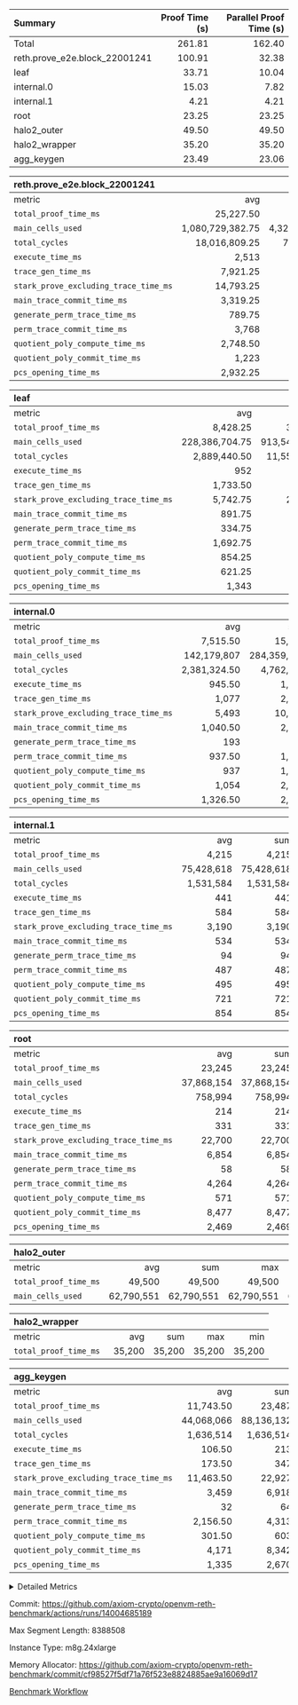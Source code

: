 | Summary | Proof Time (s) | Parallel Proof Time (s) |
|:---|---:|---:|
| Total |  261.81 |  162.40 |
| reth.prove_e2e.block_22001241 |  100.91 |  32.38 |
| leaf |  33.71 |  10.04 |
| internal.0 |  15.03 |  7.82 |
| internal.1 |  4.21 |  4.21 |
| root |  23.25 |  23.25 |
| halo2_outer |  49.50 |  49.50 |
| halo2_wrapper |  35.20 |  35.20 |
| agg_keygen |  23.49 |  23.06 |


| reth.prove_e2e.block_22001241 |||||
|:---|---:|---:|---:|---:|
|metric|avg|sum|max|min|
| `total_proof_time_ms ` |  25,227.50 |  100,910 |  32,382 |  11,183 |
| `main_cells_used     ` |  1,080,729,382.75 |  4,322,917,531 |  1,491,886,118 |  611,390,807 |
| `total_cycles        ` |  18,016,809.25 |  72,067,237 |  24,094,964 |  4,478,037 |
| `execute_time_ms     ` |  2,513 |  10,052 |  3,460 |  643 |
| `trace_gen_time_ms   ` |  7,921.25 |  31,685 |  9,756 |  3,115 |
| `stark_prove_excluding_trace_time_ms` |  14,793.25 |  59,173 |  20,059 |  7,425 |
| `main_trace_commit_time_ms` |  3,319.25 |  13,277 |  5,134 |  1,977 |
| `generate_perm_trace_time_ms` |  789.75 |  3,159 |  988 |  293 |
| `perm_trace_commit_time_ms` |  3,768 |  15,072 |  5,072 |  1,526 |
| `quotient_poly_compute_time_ms` |  2,748.50 |  10,994 |  4,063 |  1,697 |
| `quotient_poly_commit_time_ms` |  1,223 |  4,892 |  1,571 |  525 |
| `pcs_opening_time_ms ` |  2,932.25 |  11,729 |  3,567 |  1,399 |

| leaf |||||
|:---|---:|---:|---:|---:|
|metric|avg|sum|max|min|
| `total_proof_time_ms ` |  8,428.25 |  33,713 |  10,039 |  6,693 |
| `main_cells_used     ` |  228,386,704.75 |  913,546,819 |  280,213,346 |  170,067,673 |
| `total_cycles        ` |  2,889,440.50 |  11,557,762 |  3,458,371 |  2,256,757 |
| `execute_time_ms     ` |  952 |  3,808 |  1,118 |  753 |
| `trace_gen_time_ms   ` |  1,733.50 |  6,934 |  2,096 |  1,376 |
| `stark_prove_excluding_trace_time_ms` |  5,742.75 |  22,971 |  6,825 |  4,564 |
| `main_trace_commit_time_ms` |  891.75 |  3,567 |  1,052 |  734 |
| `generate_perm_trace_time_ms` |  334.75 |  1,339 |  402 |  257 |
| `perm_trace_commit_time_ms` |  1,692.75 |  6,771 |  2,052 |  1,321 |
| `quotient_poly_compute_time_ms` |  854.25 |  3,417 |  1,020 |  680 |
| `quotient_poly_commit_time_ms` |  621.25 |  2,485 |  750 |  494 |
| `pcs_opening_time_ms ` |  1,343 |  5,372 |  1,595 |  1,073 |

| internal.0 |||||
|:---|---:|---:|---:|---:|
|metric|avg|sum|max|min|
| `total_proof_time_ms ` |  7,515.50 |  15,031 |  7,822 |  7,209 |
| `main_cells_used     ` |  142,179,807 |  284,359,614 |  143,738,253 |  140,621,361 |
| `total_cycles        ` |  2,381,324.50 |  4,762,649 |  2,397,401 |  2,365,248 |
| `execute_time_ms     ` |  945.50 |  1,891 |  969 |  922 |
| `trace_gen_time_ms   ` |  1,077 |  2,154 |  1,080 |  1,074 |
| `stark_prove_excluding_trace_time_ms` |  5,493 |  10,986 |  5,779 |  5,207 |
| `main_trace_commit_time_ms` |  1,040.50 |  2,081 |  1,141 |  940 |
| `generate_perm_trace_time_ms` |  193 |  386 |  201 |  185 |
| `perm_trace_commit_time_ms` |  937.50 |  1,875 |  985 |  890 |
| `quotient_poly_compute_time_ms` |  937 |  1,874 |  1,009 |  865 |
| `quotient_poly_commit_time_ms` |  1,054 |  2,108 |  1,089 |  1,019 |
| `pcs_opening_time_ms ` |  1,326.50 |  2,653 |  1,350 |  1,303 |

| internal.1 |||||
|:---|---:|---:|---:|---:|
|metric|avg|sum|max|min|
| `total_proof_time_ms ` |  4,215 |  4,215 |  4,215 |  4,215 |
| `main_cells_used     ` |  75,428,618 |  75,428,618 |  75,428,618 |  75,428,618 |
| `total_cycles        ` |  1,531,584 |  1,531,584 |  1,531,584 |  1,531,584 |
| `execute_time_ms     ` |  441 |  441 |  441 |  441 |
| `trace_gen_time_ms   ` |  584 |  584 |  584 |  584 |
| `stark_prove_excluding_trace_time_ms` |  3,190 |  3,190 |  3,190 |  3,190 |
| `main_trace_commit_time_ms` |  534 |  534 |  534 |  534 |
| `generate_perm_trace_time_ms` |  94 |  94 |  94 |  94 |
| `perm_trace_commit_time_ms` |  487 |  487 |  487 |  487 |
| `quotient_poly_compute_time_ms` |  495 |  495 |  495 |  495 |
| `quotient_poly_commit_time_ms` |  721 |  721 |  721 |  721 |
| `pcs_opening_time_ms ` |  854 |  854 |  854 |  854 |

| root |||||
|:---|---:|---:|---:|---:|
|metric|avg|sum|max|min|
| `total_proof_time_ms ` |  23,245 |  23,245 |  23,245 |  23,245 |
| `main_cells_used     ` |  37,868,154 |  37,868,154 |  37,868,154 |  37,868,154 |
| `total_cycles        ` |  758,994 |  758,994 |  758,994 |  758,994 |
| `execute_time_ms     ` |  214 |  214 |  214 |  214 |
| `trace_gen_time_ms   ` |  331 |  331 |  331 |  331 |
| `stark_prove_excluding_trace_time_ms` |  22,700 |  22,700 |  22,700 |  22,700 |
| `main_trace_commit_time_ms` |  6,854 |  6,854 |  6,854 |  6,854 |
| `generate_perm_trace_time_ms` |  58 |  58 |  58 |  58 |
| `perm_trace_commit_time_ms` |  4,264 |  4,264 |  4,264 |  4,264 |
| `quotient_poly_compute_time_ms` |  571 |  571 |  571 |  571 |
| `quotient_poly_commit_time_ms` |  8,477 |  8,477 |  8,477 |  8,477 |
| `pcs_opening_time_ms ` |  2,469 |  2,469 |  2,469 |  2,469 |

| halo2_outer |||||
|:---|---:|---:|---:|---:|
|metric|avg|sum|max|min|
| `total_proof_time_ms ` |  49,500 |  49,500 |  49,500 |  49,500 |
| `main_cells_used     ` |  62,790,551 |  62,790,551 |  62,790,551 |  62,790,551 |

| halo2_wrapper |||||
|:---|---:|---:|---:|---:|
|metric|avg|sum|max|min|
| `total_proof_time_ms ` |  35,200 |  35,200 |  35,200 |  35,200 |

| agg_keygen |||||
|:---|---:|---:|---:|---:|
|metric|avg|sum|max|min|
| `total_proof_time_ms ` |  11,743.50 |  23,487 |  23,058 |  429 |
| `main_cells_used     ` |  44,068,066 |  88,136,132 |  87,208,061 |  928,071 |
| `total_cycles        ` |  1,636,514 |  1,636,514 |  1,636,514 |  1,636,514 |
| `execute_time_ms     ` |  106.50 |  213 |  213 |  0 |
| `trace_gen_time_ms   ` |  173.50 |  347 |  319 |  28 |
| `stark_prove_excluding_trace_time_ms` |  11,463.50 |  22,927 |  22,526 |  401 |
| `main_trace_commit_time_ms` |  3,459 |  6,918 |  6,867 |  51 |
| `generate_perm_trace_time_ms` |  32 |  64 |  53 |  11 |
| `perm_trace_commit_time_ms` |  2,156.50 |  4,313 |  4,264 |  49 |
| `quotient_poly_compute_time_ms` |  301.50 |  603 |  574 |  29 |
| `quotient_poly_commit_time_ms` |  4,171 |  8,342 |  8,284 |  58 |
| `pcs_opening_time_ms ` |  1,335 |  2,670 |  2,472 |  198 |



<details>
<summary>Detailed Metrics</summary>

| air_name | block_number | quotient_deg | interactions | constraints |
| --- | --- | --- | --- | --- |
| AccessAdapterAir<16> | 22001241 | 2 | 5 | 12 | 
| AccessAdapterAir<2> | 22001241 | 2 | 5 | 12 | 
| AccessAdapterAir<32> | 22001241 | 2 | 5 | 12 | 
| AccessAdapterAir<4> | 22001241 | 2 | 5 | 12 | 
| AccessAdapterAir<8> | 22001241 | 2 | 5 | 12 | 
| BitwiseOperationLookupAir<8> | 22001241 | 2 | 2 | 4 | 
| KeccakVmAir | 22001241 | 2 | 321 | 4,513 | 
| MemoryMerkleAir<8> | 22001241 | 2 | 4 | 39 | 
| PersistentBoundaryAir<8> | 22001241 | 2 | 3 | 7 | 
| PhantomAir | 22001241 | 2 | 3 | 5 | 
| Poseidon2PeripheryAir<BabyBearParameters>, 1> | 22001241 | 2 | 1 | 286 | 
| ProgramAir | 22001241 | 1 | 1 | 4 | 
| RangeTupleCheckerAir<2> | 22001241 | 1 | 1 | 4 | 
| Rv32HintStoreAir | 22001241 | 2 | 18 | 28 | 
| Sha256VmAir | 22001241 | 2 | 50 | 663 | 
| VariableRangeCheckerAir | 22001241 | 1 | 1 | 4 | 
| VmAirWrapper<Rv32BaseAluAdapterAir, BaseAluCoreAir<4, 8> | 22001241 | 2 | 20 | 37 | 
| VmAirWrapper<Rv32BaseAluAdapterAir, LessThanCoreAir<4, 8> | 22001241 | 2 | 18 | 40 | 
| VmAirWrapper<Rv32BaseAluAdapterAir, ShiftCoreAir<4, 8> | 22001241 | 2 | 24 | 91 | 
| VmAirWrapper<Rv32BranchAdapterAir, BranchEqualCoreAir<4> | 22001241 | 2 | 11 | 20 | 
| VmAirWrapper<Rv32BranchAdapterAir, BranchLessThanCoreAir<4, 8> | 22001241 | 2 | 13 | 35 | 
| VmAirWrapper<Rv32CondRdWriteAdapterAir, Rv32JalLuiCoreAir> | 22001241 | 2 | 10 | 18 | 
| VmAirWrapper<Rv32HeapAdapterAir<2, 32, 32>, BaseAluCoreAir<32, 8> | 22001241 | 2 | 61 | 126 | 
| VmAirWrapper<Rv32HeapAdapterAir<2, 32, 32>, LessThanCoreAir<32, 8> | 22001241 | 2 | 31 | 129 | 
| VmAirWrapper<Rv32HeapAdapterAir<2, 32, 32>, MultiplicationCoreAir<32, 8> | 22001241 | 2 | 61 | 57 | 
| VmAirWrapper<Rv32HeapAdapterAir<2, 32, 32>, ShiftCoreAir<32, 8> | 22001241 | 2 | 79 | 2,161 | 
| VmAirWrapper<Rv32HeapBranchAdapterAir<2, 32>, BranchEqualCoreAir<32> | 22001241 | 2 | 20 | 55 | 
| VmAirWrapper<Rv32HeapBranchAdapterAir<2, 32>, BranchLessThanCoreAir<32, 8> | 22001241 | 2 | 22 | 126 | 
| VmAirWrapper<Rv32IsEqualModAdapterAir<2, 1, 32, 32>, ModularIsEqualCoreAir<32, 4, 8> | 22001241 | 2 | 25 | 225 | 
| VmAirWrapper<Rv32IsEqualModAdapterAir<2, 3, 16, 48>, ModularIsEqualCoreAir<48, 4, 8> | 22001241 | 2 | 41 | 333 | 
| VmAirWrapper<Rv32JalrAdapterAir, Rv32JalrCoreAir> | 22001241 | 2 | 16 | 20 | 
| VmAirWrapper<Rv32LoadStoreAdapterAir, LoadSignExtendCoreAir<4, 8> | 22001241 | 2 | 18 | 33 | 
| VmAirWrapper<Rv32LoadStoreAdapterAir, LoadStoreCoreAir<4> | 22001241 | 2 | 17 | 40 | 
| VmAirWrapper<Rv32MultAdapterAir, DivRemCoreAir<4, 8> | 22001241 | 2 | 25 | 84 | 
| VmAirWrapper<Rv32MultAdapterAir, MulHCoreAir<4, 8> | 22001241 | 2 | 24 | 31 | 
| VmAirWrapper<Rv32MultAdapterAir, MultiplicationCoreAir<4, 8> | 22001241 | 2 | 19 | 19 | 
| VmAirWrapper<Rv32RdWriteAdapterAir, Rv32AuipcCoreAir> | 22001241 | 2 | 12 | 14 | 
| VmAirWrapper<Rv32VecHeapAdapterAir<1, 2, 2, 32, 32>, FieldExpressionCoreAir> | 22001241 | 2 | 415 | 480 | 
| VmAirWrapper<Rv32VecHeapAdapterAir<1, 6, 6, 16, 16>, FieldExpressionCoreAir> | 22001241 | 2 | 832 | 921 | 
| VmAirWrapper<Rv32VecHeapAdapterAir<2, 1, 1, 32, 32>, FieldExpressionCoreAir> | 22001241 | 2 | 158 | 190 | 
| VmAirWrapper<Rv32VecHeapAdapterAir<2, 2, 2, 32, 32>, FieldExpressionCoreAir> | 22001241 | 2 | 428 | 457 | 
| VmAirWrapper<Rv32VecHeapAdapterAir<2, 3, 3, 16, 16>, FieldExpressionCoreAir> | 22001241 | 2 | 246 | 288 | 
| VmAirWrapper<Rv32VecHeapAdapterAir<2, 6, 6, 16, 16>, FieldExpressionCoreAir> | 22001241 | 2 | 668 | 701 | 
| VmConnectorAir | 22001241 | 2 | 5 | 11 | 

| block_number | execute_time_ms |
| --- | --- |
| 22001241 | 213 | 

| group | air_name | block_number | rows | quotient_deg | prep_cols | perm_cols | main_cols | interactions | constraints | cells |
| --- | --- | --- | --- | --- | --- | --- | --- | --- | --- | --- |
| agg_keygen | AccessAdapterAir<16> | 22001241 |  | 2 |  |  |  | 5 | 12 |  | 
| agg_keygen | AccessAdapterAir<2> | 22001241 | 524,288 | 8 |  | 16 | 11 | 5 | 12 | 14,155,776 | 
| agg_keygen | AccessAdapterAir<32> | 22001241 |  | 2 |  |  |  | 5 | 12 |  | 
| agg_keygen | AccessAdapterAir<4> | 22001241 | 262,144 | 8 |  | 16 | 13 | 5 | 12 | 7,602,176 | 
| agg_keygen | AccessAdapterAir<8> | 22001241 | 8,192 | 8 |  | 16 | 17 | 5 | 12 | 270,336 | 
| agg_keygen | BitwiseOperationLookupAir<8> | 22001241 |  | 2 |  |  |  | 2 | 4 |  | 
| agg_keygen | FriReducedOpeningAir | 22001241 | 524,288 | 8 |  | 84 | 27 | 39 | 71 | 58,195,968 | 
| agg_keygen | JalRangeCheckAir | 22001241 | 65,536 | 8 |  | 28 | 12 | 9 | 14 | 2,621,440 | 
| agg_keygen | MemoryMerkleAir<8> | 22001241 |  | 2 |  |  |  | 4 | 39 |  | 
| agg_keygen | NativePoseidon2Air<BabyBearParameters>, 1> | 22001241 | 65,536 | 8 |  | 312 | 398 | 136 | 572 | 46,530,560 | 
| agg_keygen | PersistentBoundaryAir<8> | 22001241 |  | 2 |  |  |  | 3 | 7 |  | 
| agg_keygen | PhantomAir | 22001241 | 32,768 | 4 |  | 12 | 6 | 3 | 5 | 589,824 | 
| agg_keygen | Poseidon2PeripheryAir<BabyBearParameters>, 1> | 22001241 |  | 2 |  |  |  | 1 | 286 |  | 
| agg_keygen | ProgramAir | 22001241 | 131,072 | 1 |  | 8 | 10 | 1 | 4 | 2,359,296 | 
| agg_keygen | RangeTupleCheckerAir<2> | 22001241 |  | 1 |  |  |  | 1 | 4 |  | 
| agg_keygen | Rv32HintStoreAir | 22001241 |  | 2 |  |  |  | 18 | 28 |  | 
| agg_keygen | VariableRangeCheckerAir | 22001241 | 262,144 | 1 | 2 | 8 | 1 | 1 | 4 | 2,359,296 | 
| agg_keygen | VmAirWrapper<AluNativeAdapterAir, FieldArithmeticCoreAir> | 22001241 | 1,048,576 | 8 |  | 36 | 29 | 15 | 27 | 68,157,440 | 
| agg_keygen | VmAirWrapper<BranchNativeAdapterAir, BranchEqualCoreAir<1> | 22001241 | 262,144 | 8 |  | 28 | 23 | 11 | 25 | 13,369,344 | 
| agg_keygen | VmAirWrapper<NativeAdapterAir<2, 0>, PublicValuesCoreAir> | 22001241 | 64 | 8 |  | 28 | 27 | 11 | 30 | 3,520 | 
| agg_keygen | VmAirWrapper<NativeLoadStoreAdapterAir<1>, NativeLoadStoreCoreAir<1> | 22001241 | 524,288 | 8 |  | 40 | 21 | 15 | 20 | 31,981,568 | 
| agg_keygen | VmAirWrapper<NativeLoadStoreAdapterAir<4>, NativeLoadStoreCoreAir<4> | 22001241 | 131,072 | 8 |  | 40 | 27 | 15 | 20 | 8,781,824 | 
| agg_keygen | VmAirWrapper<NativeVectorizedAdapterAir<4>, FieldExtensionCoreAir> | 22001241 | 131,072 | 8 |  | 36 | 38 | 15 | 27 | 9,699,328 | 
| agg_keygen | VmAirWrapper<Rv32BaseAluAdapterAir, BaseAluCoreAir<4, 8> | 22001241 |  | 2 |  |  |  | 20 | 37 |  | 
| agg_keygen | VmAirWrapper<Rv32BaseAluAdapterAir, LessThanCoreAir<4, 8> | 22001241 |  | 2 |  |  |  | 18 | 40 |  | 
| agg_keygen | VmAirWrapper<Rv32BaseAluAdapterAir, ShiftCoreAir<4, 8> | 22001241 |  | 2 |  |  |  | 24 | 91 |  | 
| agg_keygen | VmAirWrapper<Rv32BranchAdapterAir, BranchEqualCoreAir<4> | 22001241 |  | 2 |  |  |  | 11 | 20 |  | 
| agg_keygen | VmAirWrapper<Rv32BranchAdapterAir, BranchLessThanCoreAir<4, 8> | 22001241 |  | 2 |  |  |  | 13 | 35 |  | 
| agg_keygen | VmAirWrapper<Rv32CondRdWriteAdapterAir, Rv32JalLuiCoreAir> | 22001241 |  | 2 |  |  |  | 10 | 18 |  | 
| agg_keygen | VmAirWrapper<Rv32JalrAdapterAir, Rv32JalrCoreAir> | 22001241 |  | 2 |  |  |  | 16 | 20 |  | 
| agg_keygen | VmAirWrapper<Rv32LoadStoreAdapterAir, LoadSignExtendCoreAir<4, 8> | 22001241 |  | 2 |  |  |  | 18 | 33 |  | 
| agg_keygen | VmAirWrapper<Rv32LoadStoreAdapterAir, LoadStoreCoreAir<4> | 22001241 |  | 2 |  |  |  | 17 | 40 |  | 
| agg_keygen | VmAirWrapper<Rv32MultAdapterAir, DivRemCoreAir<4, 8> | 22001241 |  | 2 |  |  |  | 25 | 84 |  | 
| agg_keygen | VmAirWrapper<Rv32MultAdapterAir, MulHCoreAir<4, 8> | 22001241 |  | 2 |  |  |  | 24 | 31 |  | 
| agg_keygen | VmAirWrapper<Rv32MultAdapterAir, MultiplicationCoreAir<4, 8> | 22001241 |  | 2 |  |  |  | 19 | 19 |  | 
| agg_keygen | VmAirWrapper<Rv32RdWriteAdapterAir, Rv32AuipcCoreAir> | 22001241 |  | 2 |  |  |  | 12 | 14 |  | 
| agg_keygen | VmConnectorAir | 22001241 | 2 | 8 | 1 | 16 | 5 | 5 | 11 | 42 | 
| agg_keygen | VolatileBoundaryAir | 22001241 | 131,072 | 8 |  | 20 | 12 | 7 | 19 | 4,194,304 | 

| group | air_name | block_number | idx | rows | prep_cols | perm_cols | main_cols | cells |
| --- | --- | --- | --- | --- | --- | --- | --- | --- |
| internal.0 | AccessAdapterAir<2> | 22001241 | 0 | 1,048,576 |  | 12 | 11 | 24,117,248 | 
| internal.0 | AccessAdapterAir<2> | 22001241 | 1 | 524,288 |  | 12 | 11 | 12,058,624 | 
| internal.0 | AccessAdapterAir<4> | 22001241 | 0 | 262,144 |  | 12 | 13 | 6,553,600 | 
| internal.0 | AccessAdapterAir<4> | 22001241 | 1 | 262,144 |  | 12 | 13 | 6,553,600 | 
| internal.0 | AccessAdapterAir<8> | 22001241 | 0 | 8,192 |  | 12 | 17 | 237,568 | 
| internal.0 | AccessAdapterAir<8> | 22001241 | 1 | 8,192 |  | 12 | 17 | 237,568 | 
| internal.0 | FriReducedOpeningAir | 22001241 | 0 | 1,048,576 |  | 44 | 27 | 74,448,896 | 
| internal.0 | FriReducedOpeningAir | 22001241 | 1 | 1,048,576 |  | 44 | 27 | 74,448,896 | 
| internal.0 | JalRangeCheckAir | 22001241 | 0 | 131,072 |  | 16 | 12 | 3,670,016 | 
| internal.0 | JalRangeCheckAir | 22001241 | 1 | 131,072 |  | 16 | 12 | 3,670,016 | 
| internal.0 | NativePoseidon2Air<BabyBearParameters>, 1> | 22001241 | 0 | 262,144 |  | 160 | 398 | 146,276,352 | 
| internal.0 | NativePoseidon2Air<BabyBearParameters>, 1> | 22001241 | 1 | 131,072 |  | 160 | 398 | 73,138,176 | 
| internal.0 | PhantomAir | 22001241 | 0 | 65,536 |  | 8 | 6 | 917,504 | 
| internal.0 | PhantomAir | 22001241 | 1 | 32,768 |  | 8 | 6 | 458,752 | 
| internal.0 | ProgramAir | 22001241 | 0 | 131,072 |  | 8 | 10 | 2,359,296 | 
| internal.0 | ProgramAir | 22001241 | 1 | 131,072 |  | 8 | 10 | 2,359,296 | 
| internal.0 | VariableRangeCheckerAir | 22001241 | 0 | 262,144 | 2 | 8 | 1 | 2,359,296 | 
| internal.0 | VariableRangeCheckerAir | 22001241 | 1 | 262,144 | 2 | 8 | 1 | 2,359,296 | 
| internal.0 | VmAirWrapper<AluNativeAdapterAir, FieldArithmeticCoreAir> | 22001241 | 0 | 2,097,152 |  | 20 | 29 | 102,760,448 | 
| internal.0 | VmAirWrapper<AluNativeAdapterAir, FieldArithmeticCoreAir> | 22001241 | 1 | 2,097,152 |  | 20 | 29 | 102,760,448 | 
| internal.0 | VmAirWrapper<BranchNativeAdapterAir, BranchEqualCoreAir<1> | 22001241 | 0 | 262,144 |  | 16 | 23 | 10,223,616 | 
| internal.0 | VmAirWrapper<BranchNativeAdapterAir, BranchEqualCoreAir<1> | 22001241 | 1 | 262,144 |  | 16 | 23 | 10,223,616 | 
| internal.0 | VmAirWrapper<NativeAdapterAir<2, 0>, PublicValuesCoreAir> | 22001241 | 0 | 64 |  | 16 | 23 | 2,496 | 
| internal.0 | VmAirWrapper<NativeAdapterAir<2, 0>, PublicValuesCoreAir> | 22001241 | 1 | 64 |  | 16 | 23 | 2,496 | 
| internal.0 | VmAirWrapper<NativeLoadStoreAdapterAir<1>, NativeLoadStoreCoreAir<1> | 22001241 | 0 | 524,288 |  | 24 | 21 | 23,592,960 | 
| internal.0 | VmAirWrapper<NativeLoadStoreAdapterAir<1>, NativeLoadStoreCoreAir<1> | 22001241 | 1 | 524,288 |  | 24 | 21 | 23,592,960 | 
| internal.0 | VmAirWrapper<NativeLoadStoreAdapterAir<4>, NativeLoadStoreCoreAir<4> | 22001241 | 0 | 262,144 |  | 24 | 27 | 13,369,344 | 
| internal.0 | VmAirWrapper<NativeLoadStoreAdapterAir<4>, NativeLoadStoreCoreAir<4> | 22001241 | 1 | 262,144 |  | 24 | 27 | 13,369,344 | 
| internal.0 | VmAirWrapper<NativeVectorizedAdapterAir<4>, FieldExtensionCoreAir> | 22001241 | 0 | 262,144 |  | 20 | 38 | 15,204,352 | 
| internal.0 | VmAirWrapper<NativeVectorizedAdapterAir<4>, FieldExtensionCoreAir> | 22001241 | 1 | 262,144 |  | 20 | 38 | 15,204,352 | 
| internal.0 | VmConnectorAir | 22001241 | 0 | 2 | 1 | 12 | 5 | 34 | 
| internal.0 | VmConnectorAir | 22001241 | 1 | 2 | 1 | 12 | 5 | 34 | 
| internal.0 | VolatileBoundaryAir | 22001241 | 0 | 262,144 |  | 12 | 12 | 6,291,456 | 
| internal.0 | VolatileBoundaryAir | 22001241 | 1 | 262,144 |  | 12 | 12 | 6,291,456 | 
| internal.1 | AccessAdapterAir<2> | 22001241 | 2 | 524,288 |  | 12 | 11 | 12,058,624 | 
| internal.1 | AccessAdapterAir<4> | 22001241 | 2 | 262,144 |  | 12 | 13 | 6,553,600 | 
| internal.1 | AccessAdapterAir<8> | 22001241 | 2 | 8,192 |  | 12 | 17 | 237,568 | 
| internal.1 | FriReducedOpeningAir | 22001241 | 2 | 262,144 |  | 44 | 27 | 18,612,224 | 
| internal.1 | JalRangeCheckAir | 22001241 | 2 | 65,536 |  | 16 | 12 | 1,835,008 | 
| internal.1 | NativePoseidon2Air<BabyBearParameters>, 1> | 22001241 | 2 | 65,536 |  | 160 | 398 | 36,569,088 | 
| internal.1 | PhantomAir | 22001241 | 2 | 16,384 |  | 8 | 6 | 229,376 | 
| internal.1 | ProgramAir | 22001241 | 2 | 131,072 |  | 8 | 10 | 2,359,296 | 
| internal.1 | VariableRangeCheckerAir | 22001241 | 2 | 262,144 | 2 | 8 | 1 | 2,359,296 | 
| internal.1 | VmAirWrapper<AluNativeAdapterAir, FieldArithmeticCoreAir> | 22001241 | 2 | 1,048,576 |  | 20 | 29 | 51,380,224 | 
| internal.1 | VmAirWrapper<BranchNativeAdapterAir, BranchEqualCoreAir<1> | 22001241 | 2 | 262,144 |  | 16 | 23 | 10,223,616 | 
| internal.1 | VmAirWrapper<NativeAdapterAir<2, 0>, PublicValuesCoreAir> | 22001241 | 2 | 64 |  | 16 | 23 | 2,496 | 
| internal.1 | VmAirWrapper<NativeLoadStoreAdapterAir<1>, NativeLoadStoreCoreAir<1> | 22001241 | 2 | 524,288 |  | 24 | 21 | 23,592,960 | 
| internal.1 | VmAirWrapper<NativeLoadStoreAdapterAir<4>, NativeLoadStoreCoreAir<4> | 22001241 | 2 | 131,072 |  | 24 | 27 | 6,684,672 | 
| internal.1 | VmAirWrapper<NativeVectorizedAdapterAir<4>, FieldExtensionCoreAir> | 22001241 | 2 | 131,072 |  | 20 | 38 | 7,602,176 | 
| internal.1 | VmConnectorAir | 22001241 | 2 | 2 | 1 | 12 | 5 | 34 | 
| internal.1 | VolatileBoundaryAir | 22001241 | 2 | 131,072 |  | 12 | 12 | 3,145,728 | 
| leaf | AccessAdapterAir<2> | 22001241 | 0 | 2,097,152 |  | 16 | 11 | 56,623,104 | 
| leaf | AccessAdapterAir<2> | 22001241 | 1 | 2,097,152 |  | 16 | 11 | 56,623,104 | 
| leaf | AccessAdapterAir<2> | 22001241 | 2 | 1,048,576 |  | 16 | 11 | 28,311,552 | 
| leaf | AccessAdapterAir<2> | 22001241 | 3 | 1,048,576 |  | 16 | 11 | 28,311,552 | 
| leaf | AccessAdapterAir<4> | 22001241 | 0 | 1,048,576 |  | 16 | 13 | 30,408,704 | 
| leaf | AccessAdapterAir<4> | 22001241 | 1 | 1,048,576 |  | 16 | 13 | 30,408,704 | 
| leaf | AccessAdapterAir<4> | 22001241 | 2 | 524,288 |  | 16 | 13 | 15,204,352 | 
| leaf | AccessAdapterAir<4> | 22001241 | 3 | 524,288 |  | 16 | 13 | 15,204,352 | 
| leaf | AccessAdapterAir<8> | 22001241 | 0 | 32,768 |  | 16 | 17 | 1,081,344 | 
| leaf | AccessAdapterAir<8> | 22001241 | 1 | 32,768 |  | 16 | 17 | 1,081,344 | 
| leaf | AccessAdapterAir<8> | 22001241 | 2 | 16,384 |  | 16 | 17 | 540,672 | 
| leaf | AccessAdapterAir<8> | 22001241 | 3 | 16,384 |  | 16 | 17 | 540,672 | 
| leaf | FriReducedOpeningAir | 22001241 | 0 | 4,194,304 |  | 84 | 27 | 465,567,744 | 
| leaf | FriReducedOpeningAir | 22001241 | 1 | 4,194,304 |  | 84 | 27 | 465,567,744 | 
| leaf | FriReducedOpeningAir | 22001241 | 2 | 2,097,152 |  | 84 | 27 | 232,783,872 | 
| leaf | FriReducedOpeningAir | 22001241 | 3 | 2,097,152 |  | 84 | 27 | 232,783,872 | 
| leaf | JalRangeCheckAir | 22001241 | 0 | 65,536 |  | 28 | 12 | 2,621,440 | 
| leaf | JalRangeCheckAir | 22001241 | 1 | 65,536 |  | 28 | 12 | 2,621,440 | 
| leaf | JalRangeCheckAir | 22001241 | 2 | 65,536 |  | 28 | 12 | 2,621,440 | 
| leaf | JalRangeCheckAir | 22001241 | 3 | 65,536 |  | 28 | 12 | 2,621,440 | 
| leaf | NativePoseidon2Air<BabyBearParameters>, 1> | 22001241 | 0 | 262,144 |  | 312 | 398 | 186,122,240 | 
| leaf | NativePoseidon2Air<BabyBearParameters>, 1> | 22001241 | 1 | 262,144 |  | 312 | 398 | 186,122,240 | 
| leaf | NativePoseidon2Air<BabyBearParameters>, 1> | 22001241 | 2 | 262,144 |  | 312 | 398 | 186,122,240 | 
| leaf | NativePoseidon2Air<BabyBearParameters>, 1> | 22001241 | 3 | 262,144 |  | 312 | 398 | 186,122,240 | 
| leaf | PhantomAir | 22001241 | 0 | 32,768 |  | 12 | 6 | 589,824 | 
| leaf | PhantomAir | 22001241 | 1 | 32,768 |  | 12 | 6 | 589,824 | 
| leaf | PhantomAir | 22001241 | 2 | 32,768 |  | 12 | 6 | 589,824 | 
| leaf | PhantomAir | 22001241 | 3 | 32,768 |  | 12 | 6 | 589,824 | 
| leaf | ProgramAir | 22001241 | 0 | 2,097,152 |  | 8 | 10 | 37,748,736 | 
| leaf | ProgramAir | 22001241 | 1 | 2,097,152 |  | 8 | 10 | 37,748,736 | 
| leaf | ProgramAir | 22001241 | 2 | 2,097,152 |  | 8 | 10 | 37,748,736 | 
| leaf | ProgramAir | 22001241 | 3 | 2,097,152 |  | 8 | 10 | 37,748,736 | 
| leaf | VariableRangeCheckerAir | 22001241 | 0 | 262,144 | 2 | 8 | 1 | 2,359,296 | 
| leaf | VariableRangeCheckerAir | 22001241 | 1 | 262,144 | 2 | 8 | 1 | 2,359,296 | 
| leaf | VariableRangeCheckerAir | 22001241 | 2 | 262,144 | 2 | 8 | 1 | 2,359,296 | 
| leaf | VariableRangeCheckerAir | 22001241 | 3 | 262,144 | 2 | 8 | 1 | 2,359,296 | 
| leaf | VmAirWrapper<AluNativeAdapterAir, FieldArithmeticCoreAir> | 22001241 | 0 | 2,097,152 |  | 36 | 29 | 136,314,880 | 
| leaf | VmAirWrapper<AluNativeAdapterAir, FieldArithmeticCoreAir> | 22001241 | 1 | 2,097,152 |  | 36 | 29 | 136,314,880 | 
| leaf | VmAirWrapper<AluNativeAdapterAir, FieldArithmeticCoreAir> | 22001241 | 2 | 2,097,152 |  | 36 | 29 | 136,314,880 | 
| leaf | VmAirWrapper<AluNativeAdapterAir, FieldArithmeticCoreAir> | 22001241 | 3 | 2,097,152 |  | 36 | 29 | 136,314,880 | 
| leaf | VmAirWrapper<BranchNativeAdapterAir, BranchEqualCoreAir<1> | 22001241 | 0 | 524,288 |  | 28 | 23 | 26,738,688 | 
| leaf | VmAirWrapper<BranchNativeAdapterAir, BranchEqualCoreAir<1> | 22001241 | 1 | 524,288 |  | 28 | 23 | 26,738,688 | 
| leaf | VmAirWrapper<BranchNativeAdapterAir, BranchEqualCoreAir<1> | 22001241 | 2 | 524,288 |  | 28 | 23 | 26,738,688 | 
| leaf | VmAirWrapper<BranchNativeAdapterAir, BranchEqualCoreAir<1> | 22001241 | 3 | 262,144 |  | 28 | 23 | 13,369,344 | 
| leaf | VmAirWrapper<NativeAdapterAir<2, 0>, PublicValuesCoreAir> | 22001241 | 0 | 64 |  | 28 | 27 | 3,520 | 
| leaf | VmAirWrapper<NativeAdapterAir<2, 0>, PublicValuesCoreAir> | 22001241 | 1 | 64 |  | 28 | 27 | 3,520 | 
| leaf | VmAirWrapper<NativeAdapterAir<2, 0>, PublicValuesCoreAir> | 22001241 | 2 | 64 |  | 28 | 27 | 3,520 | 
| leaf | VmAirWrapper<NativeAdapterAir<2, 0>, PublicValuesCoreAir> | 22001241 | 3 | 64 |  | 28 | 27 | 3,520 | 
| leaf | VmAirWrapper<NativeLoadStoreAdapterAir<1>, NativeLoadStoreCoreAir<1> | 22001241 | 0 | 1,048,576 |  | 40 | 21 | 63,963,136 | 
| leaf | VmAirWrapper<NativeLoadStoreAdapterAir<1>, NativeLoadStoreCoreAir<1> | 22001241 | 1 | 1,048,576 |  | 40 | 21 | 63,963,136 | 
| leaf | VmAirWrapper<NativeLoadStoreAdapterAir<1>, NativeLoadStoreCoreAir<1> | 22001241 | 2 | 1,048,576 |  | 40 | 21 | 63,963,136 | 
| leaf | VmAirWrapper<NativeLoadStoreAdapterAir<1>, NativeLoadStoreCoreAir<1> | 22001241 | 3 | 524,288 |  | 40 | 21 | 31,981,568 | 
| leaf | VmAirWrapper<NativeLoadStoreAdapterAir<4>, NativeLoadStoreCoreAir<4> | 22001241 | 0 | 262,144 |  | 40 | 27 | 17,563,648 | 
| leaf | VmAirWrapper<NativeLoadStoreAdapterAir<4>, NativeLoadStoreCoreAir<4> | 22001241 | 1 | 262,144 |  | 40 | 27 | 17,563,648 | 
| leaf | VmAirWrapper<NativeLoadStoreAdapterAir<4>, NativeLoadStoreCoreAir<4> | 22001241 | 2 | 262,144 |  | 40 | 27 | 17,563,648 | 
| leaf | VmAirWrapper<NativeLoadStoreAdapterAir<4>, NativeLoadStoreCoreAir<4> | 22001241 | 3 | 131,072 |  | 40 | 27 | 8,781,824 | 
| leaf | VmAirWrapper<NativeVectorizedAdapterAir<4>, FieldExtensionCoreAir> | 22001241 | 0 | 262,144 |  | 36 | 38 | 19,398,656 | 
| leaf | VmAirWrapper<NativeVectorizedAdapterAir<4>, FieldExtensionCoreAir> | 22001241 | 1 | 524,288 |  | 36 | 38 | 38,797,312 | 
| leaf | VmAirWrapper<NativeVectorizedAdapterAir<4>, FieldExtensionCoreAir> | 22001241 | 2 | 262,144 |  | 36 | 38 | 19,398,656 | 
| leaf | VmAirWrapper<NativeVectorizedAdapterAir<4>, FieldExtensionCoreAir> | 22001241 | 3 | 262,144 |  | 36 | 38 | 19,398,656 | 
| leaf | VmConnectorAir | 22001241 | 0 | 2 | 1 | 16 | 5 | 42 | 
| leaf | VmConnectorAir | 22001241 | 1 | 2 | 1 | 16 | 5 | 42 | 
| leaf | VmConnectorAir | 22001241 | 2 | 2 | 1 | 16 | 5 | 42 | 
| leaf | VmConnectorAir | 22001241 | 3 | 2 | 1 | 16 | 5 | 42 | 
| leaf | VolatileBoundaryAir | 22001241 | 0 | 1,048,576 |  | 20 | 12 | 33,554,432 | 
| leaf | VolatileBoundaryAir | 22001241 | 1 | 1,048,576 |  | 20 | 12 | 33,554,432 | 
| leaf | VolatileBoundaryAir | 22001241 | 2 | 524,288 |  | 20 | 12 | 16,777,216 | 
| leaf | VolatileBoundaryAir | 22001241 | 3 | 524,288 |  | 20 | 12 | 16,777,216 | 
| root | AccessAdapterAir<2> | 22001241 | 0 | 262,144 |  | 8 | 11 | 4,980,736 | 
| root | AccessAdapterAir<4> | 22001241 | 0 | 131,072 |  | 8 | 13 | 2,752,512 | 
| root | AccessAdapterAir<8> | 22001241 | 0 | 4,096 |  | 8 | 17 | 102,400 | 
| root | FriReducedOpeningAir | 22001241 | 0 | 131,072 |  | 24 | 27 | 6,684,672 | 
| root | JalRangeCheckAir | 22001241 | 0 | 32,768 |  | 12 | 12 | 786,432 | 
| root | NativePoseidon2Air<BabyBearParameters>, 1> | 22001241 | 0 | 32,768 |  | 84 | 398 | 15,794,176 | 
| root | PhantomAir | 22001241 | 0 | 8,192 |  | 8 | 6 | 114,688 | 
| root | ProgramAir | 22001241 | 0 | 131,072 |  | 8 | 10 | 2,359,296 | 
| root | VariableRangeCheckerAir | 22001241 | 0 | 262,144 | 2 | 8 | 1 | 2,359,296 | 
| root | VmAirWrapper<AluNativeAdapterAir, FieldArithmeticCoreAir> | 22001241 | 0 | 524,288 |  | 12 | 29 | 21,495,808 | 
| root | VmAirWrapper<BranchNativeAdapterAir, BranchEqualCoreAir<1> | 22001241 | 0 | 131,072 |  | 12 | 23 | 4,587,520 | 
| root | VmAirWrapper<NativeAdapterAir<2, 0>, PublicValuesCoreAir> | 22001241 | 0 | 64 |  | 12 | 22 | 2,176 | 
| root | VmAirWrapper<NativeLoadStoreAdapterAir<1>, NativeLoadStoreCoreAir<1> | 22001241 | 0 | 262,144 |  | 16 | 21 | 9,699,328 | 
| root | VmAirWrapper<NativeLoadStoreAdapterAir<4>, NativeLoadStoreCoreAir<4> | 22001241 | 0 | 65,536 |  | 16 | 27 | 2,818,048 | 
| root | VmAirWrapper<NativeVectorizedAdapterAir<4>, FieldExtensionCoreAir> | 22001241 | 0 | 65,536 |  | 12 | 38 | 3,276,800 | 
| root | VmConnectorAir | 22001241 | 0 | 2 | 1 | 8 | 5 | 26 | 
| root | VolatileBoundaryAir | 22001241 | 0 | 131,072 |  | 8 | 12 | 2,621,440 | 

| group | air_name | block_number | segment | rows | prep_cols | perm_cols | main_cols | cells |
| --- | --- | --- | --- | --- | --- | --- | --- | --- |
| agg_keygen | AccessAdapterAir<16> | 22001241 | 0 | 1 |  | 16 | 25 | 41 | 
| agg_keygen | AccessAdapterAir<2> | 22001241 | 0 | 1 |  | 16 | 11 | 27 | 
| agg_keygen | AccessAdapterAir<32> | 22001241 | 0 | 1 |  | 16 | 41 | 57 | 
| agg_keygen | AccessAdapterAir<4> | 22001241 | 0 | 1 |  | 16 | 13 | 29 | 
| agg_keygen | AccessAdapterAir<8> | 22001241 | 0 | 1 |  | 16 | 17 | 33 | 
| agg_keygen | BitwiseOperationLookupAir<8> | 22001241 | 0 | 65,536 | 3 | 8 | 2 | 655,360 | 
| agg_keygen | MemoryMerkleAir<8> | 22001241 | 0 | 64 |  | 16 | 32 | 3,072 | 
| agg_keygen | PersistentBoundaryAir<8> | 22001241 | 0 | 1 |  | 12 | 20 | 32 | 
| agg_keygen | PhantomAir | 22001241 | 0 | 1 |  | 12 | 6 | 18 | 
| agg_keygen | Poseidon2PeripheryAir<BabyBearParameters>, 1> | 22001241 | 0 | 32 |  | 8 | 300 | 9,856 | 
| agg_keygen | ProgramAir | 22001241 | 0 | 1 |  | 8 | 10 | 18 | 
| agg_keygen | RangeTupleCheckerAir<2> | 22001241 | 0 | 524,288 | 2 | 8 | 1 | 4,718,592 | 
| agg_keygen | Rv32HintStoreAir | 22001241 | 0 | 1 |  | 44 | 32 | 76 | 
| agg_keygen | VariableRangeCheckerAir | 22001241 | 0 | 262,144 | 2 | 8 | 1 | 2,359,296 | 
| agg_keygen | VmAirWrapper<Rv32BaseAluAdapterAir, BaseAluCoreAir<4, 8> | 22001241 | 0 | 1 |  | 52 | 36 | 88 | 
| agg_keygen | VmAirWrapper<Rv32BaseAluAdapterAir, LessThanCoreAir<4, 8> | 22001241 | 0 | 1 |  | 40 | 37 | 77 | 
| agg_keygen | VmAirWrapper<Rv32BaseAluAdapterAir, ShiftCoreAir<4, 8> | 22001241 | 0 | 1 |  | 52 | 53 | 105 | 
| agg_keygen | VmAirWrapper<Rv32BranchAdapterAir, BranchEqualCoreAir<4> | 22001241 | 0 | 1 |  | 28 | 26 | 54 | 
| agg_keygen | VmAirWrapper<Rv32BranchAdapterAir, BranchLessThanCoreAir<4, 8> | 22001241 | 0 | 1 |  | 32 | 32 | 64 | 
| agg_keygen | VmAirWrapper<Rv32CondRdWriteAdapterAir, Rv32JalLuiCoreAir> | 22001241 | 0 | 1 |  | 28 | 18 | 46 | 
| agg_keygen | VmAirWrapper<Rv32JalrAdapterAir, Rv32JalrCoreAir> | 22001241 | 0 | 1 |  | 36 | 28 | 64 | 
| agg_keygen | VmAirWrapper<Rv32LoadStoreAdapterAir, LoadSignExtendCoreAir<4, 8> | 22001241 | 0 | 1 |  | 52 | 36 | 88 | 
| agg_keygen | VmAirWrapper<Rv32LoadStoreAdapterAir, LoadStoreCoreAir<4> | 22001241 | 0 | 1 |  | 52 | 41 | 93 | 
| agg_keygen | VmAirWrapper<Rv32MultAdapterAir, DivRemCoreAir<4, 8> | 22001241 | 0 | 1 |  | 72 | 59 | 131 | 
| agg_keygen | VmAirWrapper<Rv32MultAdapterAir, MulHCoreAir<4, 8> | 22001241 | 0 | 1 |  | 72 | 39 | 111 | 
| agg_keygen | VmAirWrapper<Rv32MultAdapterAir, MultiplicationCoreAir<4, 8> | 22001241 | 0 | 1 |  | 52 | 31 | 83 | 
| agg_keygen | VmAirWrapper<Rv32RdWriteAdapterAir, Rv32AuipcCoreAir> | 22001241 | 0 | 1 |  | 28 | 20 | 48 | 
| agg_keygen | VmConnectorAir | 22001241 | 0 | 2 | 1 | 16 | 5 | 42 | 
| reth.prove_e2e.block_22001241 | AccessAdapterAir<16> | 22001241 | 0 | 32,768 |  | 16 | 25 | 1,343,488 | 
| reth.prove_e2e.block_22001241 | AccessAdapterAir<16> | 22001241 | 1 | 524,288 |  | 16 | 25 | 21,495,808 | 
| reth.prove_e2e.block_22001241 | AccessAdapterAir<16> | 22001241 | 2 | 262,144 |  | 16 | 25 | 10,747,904 | 
| reth.prove_e2e.block_22001241 | AccessAdapterAir<16> | 22001241 | 3 | 1,024 |  | 16 | 25 | 41,984 | 
| reth.prove_e2e.block_22001241 | AccessAdapterAir<2> | 22001241 | 1 | 512 |  | 16 | 11 | 13,824 | 
| reth.prove_e2e.block_22001241 | AccessAdapterAir<2> | 22001241 | 2 | 4,096 |  | 16 | 11 | 110,592 | 
| reth.prove_e2e.block_22001241 | AccessAdapterAir<2> | 22001241 | 3 | 131,072 |  | 16 | 11 | 3,538,944 | 
| reth.prove_e2e.block_22001241 | AccessAdapterAir<32> | 22001241 | 0 | 16,384 |  | 16 | 41 | 933,888 | 
| reth.prove_e2e.block_22001241 | AccessAdapterAir<32> | 22001241 | 1 | 262,144 |  | 16 | 41 | 14,942,208 | 
| reth.prove_e2e.block_22001241 | AccessAdapterAir<32> | 22001241 | 2 | 131,072 |  | 16 | 41 | 7,471,104 | 
| reth.prove_e2e.block_22001241 | AccessAdapterAir<32> | 22001241 | 3 | 512 |  | 16 | 41 | 29,184 | 
| reth.prove_e2e.block_22001241 | AccessAdapterAir<4> | 22001241 | 0 | 64 |  | 16 | 13 | 1,856 | 
| reth.prove_e2e.block_22001241 | AccessAdapterAir<4> | 22001241 | 1 | 256 |  | 16 | 13 | 7,424 | 
| reth.prove_e2e.block_22001241 | AccessAdapterAir<4> | 22001241 | 2 | 2,048 |  | 16 | 13 | 59,392 | 
| reth.prove_e2e.block_22001241 | AccessAdapterAir<4> | 22001241 | 3 | 65,536 |  | 16 | 13 | 1,900,544 | 
| reth.prove_e2e.block_22001241 | AccessAdapterAir<8> | 22001241 | 0 | 2,097,152 |  | 16 | 17 | 69,206,016 | 
| reth.prove_e2e.block_22001241 | AccessAdapterAir<8> | 22001241 | 1 | 2,097,152 |  | 16 | 17 | 69,206,016 | 
| reth.prove_e2e.block_22001241 | AccessAdapterAir<8> | 22001241 | 2 | 2,097,152 |  | 16 | 17 | 69,206,016 | 
| reth.prove_e2e.block_22001241 | AccessAdapterAir<8> | 22001241 | 3 | 524,288 |  | 16 | 17 | 17,301,504 | 
| reth.prove_e2e.block_22001241 | BitwiseOperationLookupAir<8> | 22001241 | 0 | 65,536 | 3 | 8 | 2 | 655,360 | 
| reth.prove_e2e.block_22001241 | BitwiseOperationLookupAir<8> | 22001241 | 1 | 65,536 | 3 | 8 | 2 | 655,360 | 
| reth.prove_e2e.block_22001241 | BitwiseOperationLookupAir<8> | 22001241 | 2 | 65,536 | 3 | 8 | 2 | 655,360 | 
| reth.prove_e2e.block_22001241 | BitwiseOperationLookupAir<8> | 22001241 | 3 | 65,536 | 3 | 8 | 2 | 655,360 | 
| reth.prove_e2e.block_22001241 | KeccakVmAir | 22001241 | 0 | 262,144 |  | 1,056 | 3,163 | 1,105,985,536 | 
| reth.prove_e2e.block_22001241 | KeccakVmAir | 22001241 | 1 | 16,384 |  | 1,056 | 3,163 | 69,124,096 | 
| reth.prove_e2e.block_22001241 | KeccakVmAir | 22001241 | 2 | 65,536 |  | 1,056 | 3,163 | 276,496,384 | 
| reth.prove_e2e.block_22001241 | KeccakVmAir | 22001241 | 3 | 131,072 |  | 1,056 | 3,163 | 552,992,768 | 
| reth.prove_e2e.block_22001241 | MemoryMerkleAir<8> | 22001241 | 0 | 1,048,576 |  | 16 | 32 | 50,331,648 | 
| reth.prove_e2e.block_22001241 | MemoryMerkleAir<8> | 22001241 | 1 | 1,048,576 |  | 16 | 32 | 50,331,648 | 
| reth.prove_e2e.block_22001241 | MemoryMerkleAir<8> | 22001241 | 2 | 1,048,576 |  | 16 | 32 | 50,331,648 | 
| reth.prove_e2e.block_22001241 | MemoryMerkleAir<8> | 22001241 | 3 | 1,048,576 |  | 16 | 32 | 50,331,648 | 
| reth.prove_e2e.block_22001241 | PersistentBoundaryAir<8> | 22001241 | 0 | 1,048,576 |  | 12 | 20 | 33,554,432 | 
| reth.prove_e2e.block_22001241 | PersistentBoundaryAir<8> | 22001241 | 1 | 1,048,576 |  | 12 | 20 | 33,554,432 | 
| reth.prove_e2e.block_22001241 | PersistentBoundaryAir<8> | 22001241 | 2 | 1,048,576 |  | 12 | 20 | 33,554,432 | 
| reth.prove_e2e.block_22001241 | PersistentBoundaryAir<8> | 22001241 | 3 | 524,288 |  | 12 | 20 | 16,777,216 | 
| reth.prove_e2e.block_22001241 | PhantomAir | 22001241 | 0 | 32 |  | 12 | 6 | 576 | 
| reth.prove_e2e.block_22001241 | PhantomAir | 22001241 | 1 | 32 |  | 12 | 6 | 576 | 
| reth.prove_e2e.block_22001241 | PhantomAir | 22001241 | 2 | 8 |  | 12 | 6 | 144 | 
| reth.prove_e2e.block_22001241 | PhantomAir | 22001241 | 3 | 1 |  | 12 | 6 | 18 | 
| reth.prove_e2e.block_22001241 | Poseidon2PeripheryAir<BabyBearParameters>, 1> | 22001241 | 0 | 1,048,576 |  | 8 | 300 | 322,961,408 | 
| reth.prove_e2e.block_22001241 | Poseidon2PeripheryAir<BabyBearParameters>, 1> | 22001241 | 1 | 262,144 |  | 8 | 300 | 80,740,352 | 
| reth.prove_e2e.block_22001241 | Poseidon2PeripheryAir<BabyBearParameters>, 1> | 22001241 | 2 | 524,288 |  | 8 | 300 | 161,480,704 | 
| reth.prove_e2e.block_22001241 | Poseidon2PeripheryAir<BabyBearParameters>, 1> | 22001241 | 3 | 524,288 |  | 8 | 300 | 161,480,704 | 
| reth.prove_e2e.block_22001241 | ProgramAir | 22001241 | 0 | 1,048,576 |  | 8 | 10 | 18,874,368 | 
| reth.prove_e2e.block_22001241 | ProgramAir | 22001241 | 1 | 1,048,576 |  | 8 | 10 | 18,874,368 | 
| reth.prove_e2e.block_22001241 | ProgramAir | 22001241 | 2 | 1,048,576 |  | 8 | 10 | 18,874,368 | 
| reth.prove_e2e.block_22001241 | ProgramAir | 22001241 | 3 | 1,048,576 |  | 8 | 10 | 18,874,368 | 
| reth.prove_e2e.block_22001241 | RangeTupleCheckerAir<2> | 22001241 | 0 | 2,097,152 | 2 | 8 | 1 | 18,874,368 | 
| reth.prove_e2e.block_22001241 | RangeTupleCheckerAir<2> | 22001241 | 1 | 2,097,152 | 2 | 8 | 1 | 18,874,368 | 
| reth.prove_e2e.block_22001241 | RangeTupleCheckerAir<2> | 22001241 | 2 | 2,097,152 | 2 | 8 | 1 | 18,874,368 | 
| reth.prove_e2e.block_22001241 | RangeTupleCheckerAir<2> | 22001241 | 3 | 2,097,152 | 2 | 8 | 1 | 18,874,368 | 
| reth.prove_e2e.block_22001241 | Rv32HintStoreAir | 22001241 | 0 | 1,048,576 |  | 44 | 32 | 79,691,776 | 
| reth.prove_e2e.block_22001241 | Rv32HintStoreAir | 22001241 | 1 | 256 |  | 44 | 32 | 19,456 | 
| reth.prove_e2e.block_22001241 | VariableRangeCheckerAir | 22001241 | 0 | 262,144 | 2 | 8 | 1 | 2,359,296 | 
| reth.prove_e2e.block_22001241 | VariableRangeCheckerAir | 22001241 | 1 | 262,144 | 2 | 8 | 1 | 2,359,296 | 
| reth.prove_e2e.block_22001241 | VariableRangeCheckerAir | 22001241 | 2 | 262,144 | 2 | 8 | 1 | 2,359,296 | 
| reth.prove_e2e.block_22001241 | VariableRangeCheckerAir | 22001241 | 3 | 262,144 | 2 | 8 | 1 | 2,359,296 | 
| reth.prove_e2e.block_22001241 | VmAirWrapper<Rv32BaseAluAdapterAir, BaseAluCoreAir<4, 8> | 22001241 | 0 | 8,388,608 |  | 52 | 36 | 738,197,504 | 
| reth.prove_e2e.block_22001241 | VmAirWrapper<Rv32BaseAluAdapterAir, BaseAluCoreAir<4, 8> | 22001241 | 1 | 8,388,608 |  | 52 | 36 | 738,197,504 | 
| reth.prove_e2e.block_22001241 | VmAirWrapper<Rv32BaseAluAdapterAir, BaseAluCoreAir<4, 8> | 22001241 | 2 | 8,388,608 |  | 52 | 36 | 738,197,504 | 
| reth.prove_e2e.block_22001241 | VmAirWrapper<Rv32BaseAluAdapterAir, BaseAluCoreAir<4, 8> | 22001241 | 3 | 2,097,152 |  | 52 | 36 | 184,549,376 | 
| reth.prove_e2e.block_22001241 | VmAirWrapper<Rv32BaseAluAdapterAir, LessThanCoreAir<4, 8> | 22001241 | 0 | 524,288 |  | 40 | 37 | 40,370,176 | 
| reth.prove_e2e.block_22001241 | VmAirWrapper<Rv32BaseAluAdapterAir, LessThanCoreAir<4, 8> | 22001241 | 1 | 1,048,576 |  | 40 | 37 | 80,740,352 | 
| reth.prove_e2e.block_22001241 | VmAirWrapper<Rv32BaseAluAdapterAir, LessThanCoreAir<4, 8> | 22001241 | 2 | 1,048,576 |  | 40 | 37 | 80,740,352 | 
| reth.prove_e2e.block_22001241 | VmAirWrapper<Rv32BaseAluAdapterAir, LessThanCoreAir<4, 8> | 22001241 | 3 | 131,072 |  | 40 | 37 | 10,092,544 | 
| reth.prove_e2e.block_22001241 | VmAirWrapper<Rv32BaseAluAdapterAir, ShiftCoreAir<4, 8> | 22001241 | 0 | 1,048,576 |  | 52 | 53 | 110,100,480 | 
| reth.prove_e2e.block_22001241 | VmAirWrapper<Rv32BaseAluAdapterAir, ShiftCoreAir<4, 8> | 22001241 | 1 | 2,097,152 |  | 52 | 53 | 220,200,960 | 
| reth.prove_e2e.block_22001241 | VmAirWrapper<Rv32BaseAluAdapterAir, ShiftCoreAir<4, 8> | 22001241 | 2 | 2,097,152 |  | 52 | 53 | 220,200,960 | 
| reth.prove_e2e.block_22001241 | VmAirWrapper<Rv32BaseAluAdapterAir, ShiftCoreAir<4, 8> | 22001241 | 3 | 131,072 |  | 52 | 53 | 13,762,560 | 
| reth.prove_e2e.block_22001241 | VmAirWrapper<Rv32BranchAdapterAir, BranchEqualCoreAir<4> | 22001241 | 0 | 2,097,152 |  | 28 | 26 | 113,246,208 | 
| reth.prove_e2e.block_22001241 | VmAirWrapper<Rv32BranchAdapterAir, BranchEqualCoreAir<4> | 22001241 | 1 | 2,097,152 |  | 28 | 26 | 113,246,208 | 
| reth.prove_e2e.block_22001241 | VmAirWrapper<Rv32BranchAdapterAir, BranchEqualCoreAir<4> | 22001241 | 2 | 2,097,152 |  | 28 | 26 | 113,246,208 | 
| reth.prove_e2e.block_22001241 | VmAirWrapper<Rv32BranchAdapterAir, BranchEqualCoreAir<4> | 22001241 | 3 | 1,048,576 |  | 28 | 26 | 56,623,104 | 
| reth.prove_e2e.block_22001241 | VmAirWrapper<Rv32BranchAdapterAir, BranchLessThanCoreAir<4, 8> | 22001241 | 0 | 1,048,576 |  | 32 | 32 | 67,108,864 | 
| reth.prove_e2e.block_22001241 | VmAirWrapper<Rv32BranchAdapterAir, BranchLessThanCoreAir<4, 8> | 22001241 | 1 | 4,194,304 |  | 32 | 32 | 268,435,456 | 
| reth.prove_e2e.block_22001241 | VmAirWrapper<Rv32BranchAdapterAir, BranchLessThanCoreAir<4, 8> | 22001241 | 2 | 2,097,152 |  | 32 | 32 | 134,217,728 | 
| reth.prove_e2e.block_22001241 | VmAirWrapper<Rv32BranchAdapterAir, BranchLessThanCoreAir<4, 8> | 22001241 | 3 | 65,536 |  | 32 | 32 | 4,194,304 | 
| reth.prove_e2e.block_22001241 | VmAirWrapper<Rv32CondRdWriteAdapterAir, Rv32JalLuiCoreAir> | 22001241 | 0 | 1,048,576 |  | 28 | 18 | 48,234,496 | 
| reth.prove_e2e.block_22001241 | VmAirWrapper<Rv32CondRdWriteAdapterAir, Rv32JalLuiCoreAir> | 22001241 | 1 | 524,288 |  | 28 | 18 | 24,117,248 | 
| reth.prove_e2e.block_22001241 | VmAirWrapper<Rv32CondRdWriteAdapterAir, Rv32JalLuiCoreAir> | 22001241 | 2 | 524,288 |  | 28 | 18 | 24,117,248 | 
| reth.prove_e2e.block_22001241 | VmAirWrapper<Rv32CondRdWriteAdapterAir, Rv32JalLuiCoreAir> | 22001241 | 3 | 65,536 |  | 28 | 18 | 3,014,656 | 
| reth.prove_e2e.block_22001241 | VmAirWrapper<Rv32HeapAdapterAir<2, 32, 32>, BaseAluCoreAir<32, 8> | 22001241 | 0 | 32 |  | 192 | 168 | 11,520 | 
| reth.prove_e2e.block_22001241 | VmAirWrapper<Rv32HeapAdapterAir<2, 32, 32>, BaseAluCoreAir<32, 8> | 22001241 | 1 | 16,384 |  | 192 | 168 | 5,898,240 | 
| reth.prove_e2e.block_22001241 | VmAirWrapper<Rv32HeapAdapterAir<2, 32, 32>, BaseAluCoreAir<32, 8> | 22001241 | 2 | 16,384 |  | 192 | 168 | 5,898,240 | 
| reth.prove_e2e.block_22001241 | VmAirWrapper<Rv32HeapAdapterAir<2, 32, 32>, BaseAluCoreAir<32, 8> | 22001241 | 3 | 1 |  | 192 | 168 | 360 | 
| reth.prove_e2e.block_22001241 | VmAirWrapper<Rv32HeapAdapterAir<2, 32, 32>, LessThanCoreAir<32, 8> | 22001241 | 0 | 16 |  | 68 | 169 | 3,792 | 
| reth.prove_e2e.block_22001241 | VmAirWrapper<Rv32HeapAdapterAir<2, 32, 32>, LessThanCoreAir<32, 8> | 22001241 | 1 | 8,192 |  | 68 | 169 | 1,941,504 | 
| reth.prove_e2e.block_22001241 | VmAirWrapper<Rv32HeapAdapterAir<2, 32, 32>, LessThanCoreAir<32, 8> | 22001241 | 2 | 8,192 |  | 68 | 169 | 1,941,504 | 
| reth.prove_e2e.block_22001241 | VmAirWrapper<Rv32HeapAdapterAir<2, 32, 32>, MultiplicationCoreAir<32, 8> | 22001241 | 1 | 2,048 |  | 192 | 164 | 729,088 | 
| reth.prove_e2e.block_22001241 | VmAirWrapper<Rv32HeapAdapterAir<2, 32, 32>, MultiplicationCoreAir<32, 8> | 22001241 | 2 | 2,048 |  | 192 | 164 | 729,088 | 
| reth.prove_e2e.block_22001241 | VmAirWrapper<Rv32HeapAdapterAir<2, 32, 32>, ShiftCoreAir<32, 8> | 22001241 | 1 | 4,096 |  | 164 | 241 | 1,658,880 | 
| reth.prove_e2e.block_22001241 | VmAirWrapper<Rv32HeapAdapterAir<2, 32, 32>, ShiftCoreAir<32, 8> | 22001241 | 2 | 4,096 |  | 164 | 241 | 1,658,880 | 
| reth.prove_e2e.block_22001241 | VmAirWrapper<Rv32HeapBranchAdapterAir<2, 32>, BranchEqualCoreAir<32> | 22001241 | 0 | 1 |  | 48 | 124 | 172 | 
| reth.prove_e2e.block_22001241 | VmAirWrapper<Rv32HeapBranchAdapterAir<2, 32>, BranchEqualCoreAir<32> | 22001241 | 1 | 32,768 |  | 48 | 124 | 5,636,096 | 
| reth.prove_e2e.block_22001241 | VmAirWrapper<Rv32HeapBranchAdapterAir<2, 32>, BranchEqualCoreAir<32> | 22001241 | 2 | 32,768 |  | 48 | 124 | 5,636,096 | 
| reth.prove_e2e.block_22001241 | VmAirWrapper<Rv32HeapBranchAdapterAir<2, 32>, BranchEqualCoreAir<32> | 22001241 | 3 | 256 |  | 48 | 124 | 44,032 | 
| reth.prove_e2e.block_22001241 | VmAirWrapper<Rv32IsEqualModAdapterAir<2, 1, 32, 32>, ModularIsEqualCoreAir<32, 4, 8> | 22001241 | 0 | 8,192 |  | 56 | 166 | 1,818,624 | 
| reth.prove_e2e.block_22001241 | VmAirWrapper<Rv32IsEqualModAdapterAir<2, 1, 32, 32>, ModularIsEqualCoreAir<32, 4, 8> | 22001241 | 1 | 16,384 |  | 56 | 166 | 3,637,248 | 
| reth.prove_e2e.block_22001241 | VmAirWrapper<Rv32JalrAdapterAir, Rv32JalrCoreAir> | 22001241 | 0 | 524,288 |  | 36 | 28 | 33,554,432 | 
| reth.prove_e2e.block_22001241 | VmAirWrapper<Rv32JalrAdapterAir, Rv32JalrCoreAir> | 22001241 | 1 | 524,288 |  | 36 | 28 | 33,554,432 | 
| reth.prove_e2e.block_22001241 | VmAirWrapper<Rv32JalrAdapterAir, Rv32JalrCoreAir> | 22001241 | 2 | 524,288 |  | 36 | 28 | 33,554,432 | 
| reth.prove_e2e.block_22001241 | VmAirWrapper<Rv32JalrAdapterAir, Rv32JalrCoreAir> | 22001241 | 3 | 131,072 |  | 36 | 28 | 8,388,608 | 
| reth.prove_e2e.block_22001241 | VmAirWrapper<Rv32LoadStoreAdapterAir, LoadSignExtendCoreAir<4, 8> | 22001241 | 0 | 1,048,576 |  | 52 | 36 | 92,274,688 | 
| reth.prove_e2e.block_22001241 | VmAirWrapper<Rv32LoadStoreAdapterAir, LoadSignExtendCoreAir<4, 8> | 22001241 | 1 | 1,048,576 |  | 52 | 36 | 92,274,688 | 
| reth.prove_e2e.block_22001241 | VmAirWrapper<Rv32LoadStoreAdapterAir, LoadSignExtendCoreAir<4, 8> | 22001241 | 2 | 1,048,576 |  | 52 | 36 | 92,274,688 | 
| reth.prove_e2e.block_22001241 | VmAirWrapper<Rv32LoadStoreAdapterAir, LoadSignExtendCoreAir<4, 8> | 22001241 | 3 | 524,288 |  | 52 | 36 | 46,137,344 | 
| reth.prove_e2e.block_22001241 | VmAirWrapper<Rv32LoadStoreAdapterAir, LoadStoreCoreAir<4> | 22001241 | 0 | 8,388,608 |  | 52 | 41 | 780,140,544 | 
| reth.prove_e2e.block_22001241 | VmAirWrapper<Rv32LoadStoreAdapterAir, LoadStoreCoreAir<4> | 22001241 | 1 | 8,388,608 |  | 52 | 41 | 780,140,544 | 
| reth.prove_e2e.block_22001241 | VmAirWrapper<Rv32LoadStoreAdapterAir, LoadStoreCoreAir<4> | 22001241 | 2 | 8,388,608 |  | 52 | 41 | 780,140,544 | 
| reth.prove_e2e.block_22001241 | VmAirWrapper<Rv32LoadStoreAdapterAir, LoadStoreCoreAir<4> | 22001241 | 3 | 2,097,152 |  | 52 | 41 | 195,035,136 | 
| reth.prove_e2e.block_22001241 | VmAirWrapper<Rv32MultAdapterAir, DivRemCoreAir<4, 8> | 22001241 | 1 | 512 |  | 72 | 59 | 67,072 | 
| reth.prove_e2e.block_22001241 | VmAirWrapper<Rv32MultAdapterAir, DivRemCoreAir<4, 8> | 22001241 | 2 | 512 |  | 72 | 59 | 67,072 | 
| reth.prove_e2e.block_22001241 | VmAirWrapper<Rv32MultAdapterAir, MulHCoreAir<4, 8> | 22001241 | 0 | 16,384 |  | 72 | 39 | 1,818,624 | 
| reth.prove_e2e.block_22001241 | VmAirWrapper<Rv32MultAdapterAir, MulHCoreAir<4, 8> | 22001241 | 1 | 131,072 |  | 72 | 39 | 14,548,992 | 
| reth.prove_e2e.block_22001241 | VmAirWrapper<Rv32MultAdapterAir, MulHCoreAir<4, 8> | 22001241 | 2 | 131,072 |  | 72 | 39 | 14,548,992 | 
| reth.prove_e2e.block_22001241 | VmAirWrapper<Rv32MultAdapterAir, MulHCoreAir<4, 8> | 22001241 | 3 | 1,024 |  | 72 | 39 | 113,664 | 
| reth.prove_e2e.block_22001241 | VmAirWrapper<Rv32MultAdapterAir, MultiplicationCoreAir<4, 8> | 22001241 | 0 | 32,768 |  | 52 | 31 | 2,719,744 | 
| reth.prove_e2e.block_22001241 | VmAirWrapper<Rv32MultAdapterAir, MultiplicationCoreAir<4, 8> | 22001241 | 1 | 262,144 |  | 52 | 31 | 21,757,952 | 
| reth.prove_e2e.block_22001241 | VmAirWrapper<Rv32MultAdapterAir, MultiplicationCoreAir<4, 8> | 22001241 | 2 | 262,144 |  | 52 | 31 | 21,757,952 | 
| reth.prove_e2e.block_22001241 | VmAirWrapper<Rv32MultAdapterAir, MultiplicationCoreAir<4, 8> | 22001241 | 3 | 8,192 |  | 52 | 31 | 679,936 | 
| reth.prove_e2e.block_22001241 | VmAirWrapper<Rv32RdWriteAdapterAir, Rv32AuipcCoreAir> | 22001241 | 0 | 262,144 |  | 28 | 20 | 12,582,912 | 
| reth.prove_e2e.block_22001241 | VmAirWrapper<Rv32RdWriteAdapterAir, Rv32AuipcCoreAir> | 22001241 | 1 | 65,536 |  | 28 | 20 | 3,145,728 | 
| reth.prove_e2e.block_22001241 | VmAirWrapper<Rv32RdWriteAdapterAir, Rv32AuipcCoreAir> | 22001241 | 2 | 65,536 |  | 28 | 20 | 3,145,728 | 
| reth.prove_e2e.block_22001241 | VmAirWrapper<Rv32RdWriteAdapterAir, Rv32AuipcCoreAir> | 22001241 | 3 | 65,536 |  | 28 | 20 | 3,145,728 | 
| reth.prove_e2e.block_22001241 | VmAirWrapper<Rv32VecHeapAdapterAir<1, 2, 2, 32, 32>, FieldExpressionCoreAir> | 22001241 | 0 | 4,096 |  | 836 | 547 | 5,664,768 | 
| reth.prove_e2e.block_22001241 | VmAirWrapper<Rv32VecHeapAdapterAir<1, 2, 2, 32, 32>, FieldExpressionCoreAir> | 22001241 | 1 | 8,192 |  | 836 | 547 | 11,329,536 | 
| reth.prove_e2e.block_22001241 | VmAirWrapper<Rv32VecHeapAdapterAir<2, 1, 1, 32, 32>, FieldExpressionCoreAir> | 22001241 | 0 | 64 |  | 320 | 263 | 37,312 | 
| reth.prove_e2e.block_22001241 | VmAirWrapper<Rv32VecHeapAdapterAir<2, 1, 1, 32, 32>, FieldExpressionCoreAir> | 22001241 | 1 | 128 |  | 320 | 263 | 74,624 | 
| reth.prove_e2e.block_22001241 | VmAirWrapper<Rv32VecHeapAdapterAir<2, 2, 2, 32, 32>, FieldExpressionCoreAir> | 22001241 | 0 | 2,048 |  | 860 | 625 | 3,041,280 | 
| reth.prove_e2e.block_22001241 | VmAirWrapper<Rv32VecHeapAdapterAir<2, 2, 2, 32, 32>, FieldExpressionCoreAir> | 22001241 | 1 | 4,096 |  | 860 | 625 | 6,082,560 | 
| reth.prove_e2e.block_22001241 | VmConnectorAir | 22001241 | 0 | 2 | 1 | 16 | 5 | 42 | 
| reth.prove_e2e.block_22001241 | VmConnectorAir | 22001241 | 1 | 2 | 1 | 16 | 5 | 42 | 
| reth.prove_e2e.block_22001241 | VmConnectorAir | 22001241 | 2 | 2 | 1 | 16 | 5 | 42 | 
| reth.prove_e2e.block_22001241 | VmConnectorAir | 22001241 | 3 | 2 | 1 | 16 | 5 | 42 | 

| group | block_number | trace_gen_time_ms | total_proof_time_ms | total_cycles | total_cells | stark_prove_excluding_trace_time_ms | quotient_poly_compute_time_ms | quotient_poly_commit_time_ms | perm_trace_commit_time_ms | pcs_opening_time_ms | num_segments | main_trace_commit_time_ms | main_cells_used | halo2_total_cells | halo2_keygen_time_ms | generate_perm_trace_time_ms | execute_time_ms |
| --- | --- | --- | --- | --- | --- | --- | --- | --- | --- | --- | --- | --- | --- | --- | --- | --- | --- |
| agg_keygen | 22001241 | 319 | 23,058 | 1,636,514 | 270,872,042 | 22,526 | 574 | 8,284 | 4,264 | 2,472 | 1 | 6,867 | 87,208,061 | 8,037,489 | 17,978 | 53 | 213 | 
| halo2_outer | 22001241 |  | 49,500 |  |  |  |  |  |  |  |  |  | 62,790,551 |  |  |  |  | 
| halo2_wrapper | 22001241 |  | 35,200 |  |  |  |  |  |  |  |  |  |  |  |  |  |  | 
| reth.prove_e2e.block_22001241 | 22001241 |  |  |  |  |  |  |  |  |  | 4 |  |  |  |  |  |  | 

| group | block_number | cell_tracker_span | simple_advice_cells | lookup_advice_cells | fixed_cells |
| --- | --- | --- | --- | --- | --- |
| agg_keygen | 22001241 | VerifierProgram | 480,299 | 155,123 | 157,313 | 
| agg_keygen | 22001241 | VerifierProgram;CheckTraceHeightConstraints | 4,789 | 972 | 1,738 | 
| agg_keygen | 22001241 | VerifierProgram;PoseidonCell | 22,050 |  | 6,525 | 
| agg_keygen | 22001241 | VerifierProgram;stage-c-build-rounds | 19,526 | 2,717 | 6,696 | 
| agg_keygen | 22001241 | VerifierProgram;stage-c-build-rounds;PoseidonCell | 46,550 |  | 13,775 | 
| agg_keygen | 22001241 | VerifierProgram;stage-d-verify-pcs | 1,365,246 | 211,617 | 481,258 | 
| agg_keygen | 22001241 | VerifierProgram;stage-d-verify-pcs;PoseidonCell | 3,839,150 |  | 1,136,075 | 
| agg_keygen | 22001241 | VerifierProgram;stage-d-verify-pcs;stage-d-verifier-verify | 45,125 | 5,543 | 19,412 | 
| agg_keygen | 22001241 | VerifierProgram;stage-d-verify-pcs;stage-d-verifier-verify;PoseidonCell | 68,600 |  | 20,300 | 
| agg_keygen | 22001241 | VerifierProgram;stage-d-verify-pcs;stage-d-verifier-verify;cache-generator-powers | 66,304 | 11,396 | 20,384 | 
| agg_keygen | 22001241 | VerifierProgram;stage-d-verify-pcs;stage-d-verifier-verify;compute-reduced-opening;single-reduced-opening-eval | 7,994,476 | 335,356 | 1,482,124 | 
| agg_keygen | 22001241 | VerifierProgram;stage-d-verify-pcs;stage-d-verifier-verify;pre-compute-rounds-context | 76,224 | 11,116 | 22,232 | 
| agg_keygen | 22001241 | VerifierProgram;stage-d-verify-pcs;stage-d-verifier-verify;verify-batch | 49,728 |  | 6,216 | 
| agg_keygen | 22001241 | VerifierProgram;stage-d-verify-pcs;stage-d-verifier-verify;verify-batch;PoseidonCell | 9,264,780 |  | 2,744,280 | 
| agg_keygen | 22001241 | VerifierProgram;stage-d-verify-pcs;stage-d-verifier-verify;verify-batch;verify-batch-reduce-fast;PoseidonCell | 8,263,864 | 237,048 | 2,580,396 | 
| agg_keygen | 22001241 | VerifierProgram;stage-d-verify-pcs;stage-d-verifier-verify;verify-query | 953,456 | 165,676 | 272,356 | 
| agg_keygen | 22001241 | VerifierProgram;stage-d-verify-pcs;stage-d-verifier-verify;verify-query;verify-batch-ext | 102,144 |  | 12,768 | 
| agg_keygen | 22001241 | VerifierProgram;stage-d-verify-pcs;stage-d-verifier-verify;verify-query;verify-batch-ext;PoseidonCell | 15,647,184 |  | 4,634,784 | 
| agg_keygen | 22001241 | VerifierProgram;stage-d-verify-pcs;stage-d-verifier-verify;verify-query;verify-batch-ext;verify-batch-reduce-fast;PoseidonCell | 1,550,612 | 56,000 | 476,812 | 
| agg_keygen | 22001241 | VerifierProgram;stage-e-verify-constraints | 9,770,542 | 1,967,337 | 3,013,652 | 

| group | block_number | idx | trace_gen_time_ms | total_proof_time_ms | total_cycles | total_cells | stark_prove_excluding_trace_time_ms | quotient_poly_compute_time_ms | quotient_poly_commit_time_ms | perm_trace_commit_time_ms | pcs_opening_time_ms | main_trace_commit_time_ms | main_cells_used | generate_perm_trace_time_ms | execute_time_ms |
| --- | --- | --- | --- | --- | --- | --- | --- | --- | --- | --- | --- | --- | --- | --- | --- |
| internal.0 | 22001241 | 0 | 1,074 | 7,822 | 2,397,401 | 432,384,482 | 5,779 | 1,009 | 1,089 | 985 | 1,350 | 1,141 | 143,738,253 | 201 | 969 | 
| internal.0 | 22001241 | 1 | 1,080 | 7,209 | 2,365,248 | 346,728,930 | 5,207 | 865 | 1,019 | 890 | 1,303 | 940 | 140,621,361 | 185 | 922 | 
| internal.1 | 22001241 | 2 | 584 | 4,215 | 1,531,584 | 183,445,986 | 3,190 | 495 | 721 | 487 | 854 | 534 | 75,428,618 | 94 | 441 | 
| leaf | 22001241 | 0 | 1,966 | 9,856 | 3,268,282 | 1,080,659,434 | 6,809 | 996 | 750 | 2,052 | 1,578 | 1,029 | 267,623,821 | 399 | 1,081 | 
| leaf | 22001241 | 1 | 2,096 | 10,039 | 3,458,371 | 1,100,058,090 | 6,825 | 1,020 | 733 | 2,018 | 1,595 | 1,052 | 280,213,346 | 402 | 1,118 | 
| leaf | 22001241 | 2 | 1,496 | 7,125 | 2,574,352 | 787,041,770 | 4,773 | 721 | 508 | 1,380 | 1,126 | 752 | 195,641,979 | 281 | 856 | 
| leaf | 22001241 | 3 | 1,376 | 6,693 | 2,256,757 | 732,909,034 | 4,564 | 680 | 494 | 1,321 | 1,073 | 734 | 170,067,673 | 257 | 753 | 
| root | 22001241 | 0 | 331 | 23,245 | 758,994 | 80,435,354 | 22,700 | 571 | 8,477 | 4,264 | 2,469 | 6,854 | 37,868,154 | 58 | 214 | 

| group | block_number | idx | trace_height_constraint | weighted_sum | threshold |
| --- | --- | --- | --- | --- | --- |
| internal.0 | 22001241 | 0 | 0 | 10,354,820 | 2,013,265,921 | 
| internal.0 | 22001241 | 0 | 1 | 60,317,952 | 2,013,265,921 | 
| internal.0 | 22001241 | 0 | 2 | 5,177,410 | 2,013,265,921 | 
| internal.0 | 22001241 | 0 | 3 | 60,047,620 | 2,013,265,921 | 
| internal.0 | 22001241 | 0 | 4 | 524,288 | 2,013,265,921 | 
| internal.0 | 22001241 | 0 | 5 | 136,815,306 | 2,013,265,921 | 
| internal.0 | 22001241 | 1 | 0 | 9,764,996 | 2,013,265,921 | 
| internal.0 | 22001241 | 1 | 1 | 50,356,480 | 2,013,265,921 | 
| internal.0 | 22001241 | 1 | 2 | 4,882,498 | 2,013,265,921 | 
| internal.0 | 22001241 | 1 | 3 | 50,610,436 | 2,013,265,921 | 
| internal.0 | 22001241 | 1 | 4 | 262,144 | 2,013,265,921 | 
| internal.0 | 22001241 | 1 | 5 | 116,269,770 | 2,013,265,921 | 
| internal.1 | 22001241 | 2 | 0 | 5,144,708 | 2,013,265,921 | 
| internal.1 | 22001241 | 2 | 1 | 23,748,864 | 2,013,265,921 | 
| internal.1 | 22001241 | 2 | 2 | 2,572,354 | 2,013,265,921 | 
| internal.1 | 22001241 | 2 | 3 | 23,478,532 | 2,013,265,921 | 
| internal.1 | 22001241 | 2 | 4 | 131,072 | 2,013,265,921 | 
| internal.1 | 22001241 | 2 | 5 | 55,468,746 | 2,013,265,921 | 
| leaf | 22001241 | 0 | 0 | 18,022,532 | 2,013,265,921 | 
| leaf | 22001241 | 0 | 1 | 128,155,904 | 2,013,265,921 | 
| leaf | 22001241 | 0 | 2 | 9,011,266 | 2,013,265,921 | 
| leaf | 22001241 | 0 | 3 | 128,254,212 | 2,013,265,921 | 
| leaf | 22001241 | 0 | 4 | 524,288 | 2,013,265,921 | 
| leaf | 22001241 | 0 | 5 | 286,327,498 | 2,013,265,921 | 
| leaf | 22001241 | 1 | 0 | 18,546,820 | 2,013,265,921 | 
| leaf | 22001241 | 1 | 1 | 129,728,768 | 2,013,265,921 | 
| leaf | 22001241 | 1 | 2 | 9,273,410 | 2,013,265,921 | 
| leaf | 22001241 | 1 | 3 | 129,827,076 | 2,013,265,921 | 
| leaf | 22001241 | 1 | 4 | 524,288 | 2,013,265,921 | 
| leaf | 22001241 | 1 | 5 | 290,259,658 | 2,013,265,921 | 
| leaf | 22001241 | 2 | 0 | 13,828,228 | 2,013,265,921 | 
| leaf | 22001241 | 2 | 1 | 84,590,848 | 2,013,265,921 | 
| leaf | 22001241 | 2 | 2 | 6,914,114 | 2,013,265,921 | 
| leaf | 22001241 | 2 | 3 | 84,705,540 | 2,013,265,921 | 
| leaf | 22001241 | 2 | 4 | 524,288 | 2,013,265,921 | 
| leaf | 22001241 | 2 | 5 | 192,922,314 | 2,013,265,921 | 
| leaf | 22001241 | 3 | 0 | 11,993,220 | 2,013,265,921 | 
| leaf | 22001241 | 3 | 1 | 79,610,112 | 2,013,265,921 | 
| leaf | 22001241 | 3 | 2 | 5,996,610 | 2,013,265,921 | 
| leaf | 22001241 | 3 | 3 | 79,724,804 | 2,013,265,921 | 
| leaf | 22001241 | 3 | 4 | 524,288 | 2,013,265,921 | 
| leaf | 22001241 | 3 | 5 | 180,208,330 | 2,013,265,921 | 
| root | 22001241 | 0 | 0 | 2,252,928 | 2,013,265,921 | 
| root | 22001241 | 0 | 1 | 14,557,184 | 2,013,265,921 | 
| root | 22001241 | 0 | 2 | 1,126,464 | 2,013,265,921 | 
| root | 22001241 | 0 | 3 | 15,540,224 | 2,013,265,921 | 
| root | 22001241 | 0 | 4 | 262,144 | 2,013,265,921 | 
| root | 22001241 | 0 | 5 | 34,263,234 | 2,013,265,921 | 

| group | block_number | segment | trace_gen_time_ms | total_proof_time_ms | total_cycles | total_cells | stark_prove_excluding_trace_time_ms | quotient_poly_compute_time_ms | quotient_poly_commit_time_ms | perm_trace_commit_time_ms | pcs_opening_time_ms | main_trace_commit_time_ms | main_cells_used | generate_perm_trace_time_ms | execute_time_ms |
| --- | --- | --- | --- | --- | --- | --- | --- | --- | --- | --- | --- | --- | --- | --- | --- |
| agg_keygen | 22001241 | 0 | 28 | 429 |  | 7,747,601 | 401 | 29 | 58 | 49 | 198 | 51 | 928,071 | 11 | 0 | 
| reth.prove_e2e.block_22001241 | 22001241 | 0 | 9,464 | 32,382 | 20,337,158 | 3,755,738,861 | 20,059 | 4,063 | 1,450 | 5,072 | 3,368 | 5,134 | 1,491,886,118 | 957 | 2,859 | 
| reth.prove_e2e.block_22001241 | 22001241 | 1 | 9,756 | 29,122 | 24,094,964 | 2,807,690,730 | 15,906 | 2,502 | 1,571 | 4,305 | 3,567 | 2,959 | 1,075,265,757 | 988 | 3,460 | 
| reth.prove_e2e.block_22001241 | 22001241 | 2 | 9,350 | 28,223 | 23,157,078 | 2,922,294,970 | 15,783 | 2,732 | 1,346 | 4,169 | 3,395 | 3,207 | 1,144,374,849 | 921 | 3,090 | 
| reth.prove_e2e.block_22001241 | 22001241 | 3 | 3,115 | 11,183 | 4,478,037 | 1,370,939,300 | 7,425 | 1,697 | 525 | 1,526 | 1,399 | 1,977 | 611,390,807 | 293 | 643 | 

| group | block_number | segment | trace_height_constraint | weighted_sum | threshold |
| --- | --- | --- | --- | --- | --- |
| agg_keygen | 22001241 | 0 | 0 | 34 | 2,013,265,921 | 
| agg_keygen | 22001241 | 0 | 1 | 86 | 2,013,265,921 | 
| agg_keygen | 22001241 | 0 | 2 | 17 | 2,013,265,921 | 
| agg_keygen | 22001241 | 0 | 3 | 98 | 2,013,265,921 | 
| agg_keygen | 22001241 | 0 | 4 | 193 | 2,013,265,921 | 
| agg_keygen | 22001241 | 0 | 5 | 65 | 2,013,265,921 | 
| agg_keygen | 22001241 | 0 | 6 | 29 | 2,013,265,921 | 
| agg_keygen | 22001241 | 0 | 7 | 20 | 2,013,265,921 | 
| agg_keygen | 22001241 | 0 | 8 | 918,079 | 2,013,265,921 | 
| reth.prove_e2e.block_22001241 | 22001241 | 0 | 0 | 51,507,688 | 2,013,265,921 | 
| reth.prove_e2e.block_22001241 | 22001241 | 0 | 1 | 171,530,836 | 2,013,265,921 | 
| reth.prove_e2e.block_22001241 | 22001241 | 0 | 2 | 25,753,844 | 2,013,265,921 | 
| reth.prove_e2e.block_22001241 | 22001241 | 0 | 3 | 197,991,129 | 2,013,265,921 | 
| reth.prove_e2e.block_22001241 | 22001241 | 0 | 4 | 4,194,304 | 2,013,265,921 | 
| reth.prove_e2e.block_22001241 | 22001241 | 0 | 5 | 2,097,152 | 2,013,265,921 | 
| reth.prove_e2e.block_22001241 | 22001241 | 0 | 6 | 94,152,131 | 2,013,265,921 | 
| reth.prove_e2e.block_22001241 | 22001241 | 0 | 7 |  | 2,013,265,921 | 
| reth.prove_e2e.block_22001241 | 22001241 | 0 | 8 | 262,144 | 2,013,265,921 | 
| reth.prove_e2e.block_22001241 | 22001241 | 0 | 9 | 552,076,748 | 2,013,265,921 | 
| reth.prove_e2e.block_22001241 | 22001241 | 1 | 0 | 57,759,940 | 2,013,265,921 | 
| reth.prove_e2e.block_22001241 | 22001241 | 1 | 1 | 168,782,208 | 2,013,265,921 | 
| reth.prove_e2e.block_22001241 | 22001241 | 1 | 2 | 28,879,970 | 2,013,265,921 | 
| reth.prove_e2e.block_22001241 | 22001241 | 1 | 3 | 202,274,692 | 2,013,265,921 | 
| reth.prove_e2e.block_22001241 | 22001241 | 1 | 4 | 4,194,304 | 2,013,265,921 | 
| reth.prove_e2e.block_22001241 | 22001241 | 1 | 5 | 2,097,152 | 2,013,265,921 | 
| reth.prove_e2e.block_22001241 | 22001241 | 1 | 6 | 67,438,976 | 2,013,265,921 | 
| reth.prove_e2e.block_22001241 | 22001241 | 1 | 7 |  | 2,013,265,921 | 
| reth.prove_e2e.block_22001241 | 22001241 | 1 | 8 | 2,166,784 | 2,013,265,921 | 
| reth.prove_e2e.block_22001241 | 22001241 | 1 | 9 | 537,395,114 | 2,013,265,921 | 
| reth.prove_e2e.block_22001241 | 22001241 | 2 | 0 | 53,605,396 | 2,013,265,921 | 
| reth.prove_e2e.block_22001241 | 22001241 | 2 | 1 | 163,312,640 | 2,013,265,921 | 
| reth.prove_e2e.block_22001241 | 22001241 | 2 | 2 | 26,802,698 | 2,013,265,921 | 
| reth.prove_e2e.block_22001241 | 22001241 | 2 | 3 | 192,408,580 | 2,013,265,921 | 
| reth.prove_e2e.block_22001241 | 22001241 | 2 | 4 | 4,194,304 | 2,013,265,921 | 
| reth.prove_e2e.block_22001241 | 22001241 | 2 | 5 | 2,097,152 | 2,013,265,921 | 
| reth.prove_e2e.block_22001241 | 22001241 | 2 | 6 | 69,977,088 | 2,013,265,921 | 
| reth.prove_e2e.block_22001241 | 22001241 | 2 | 7 |  | 2,013,265,921 | 
| reth.prove_e2e.block_22001241 | 22001241 | 2 | 8 | 2,166,784 | 2,013,265,921 | 
| reth.prove_e2e.block_22001241 | 22001241 | 2 | 9 | 518,627,874 | 2,013,265,921 | 
| reth.prove_e2e.block_22001241 | 22001241 | 3 | 0 | 12,995,080 | 2,013,265,921 | 
| reth.prove_e2e.block_22001241 | 22001241 | 3 | 1 | 49,672,716 | 2,013,265,921 | 
| reth.prove_e2e.block_22001241 | 22001241 | 3 | 2 | 6,497,540 | 2,013,265,921 | 
| reth.prove_e2e.block_22001241 | 22001241 | 3 | 3 | 55,372,816 | 2,013,265,921 | 
| reth.prove_e2e.block_22001241 | 22001241 | 3 | 4 | 3,670,016 | 2,013,265,921 | 
| reth.prove_e2e.block_22001241 | 22001241 | 3 | 5 | 1,572,864 | 2,013,265,921 | 
| reth.prove_e2e.block_22001241 | 22001241 | 3 | 6 | 30,278,946 | 2,013,265,921 | 
| reth.prove_e2e.block_22001241 | 22001241 | 3 | 7 |  | 2,013,265,921 | 
| reth.prove_e2e.block_22001241 | 22001241 | 3 | 8 | 40,960 | 2,013,265,921 | 
| reth.prove_e2e.block_22001241 | 22001241 | 3 | 9 | 164,164,170 | 2,013,265,921 | 

| group | block_number | trace_height_constraint | weighted_sum | threshold |
| --- | --- | --- | --- | --- |
| agg_keygen | 22001241 | 0 | 5,701,764 | 2,013,265,921 | 
| agg_keygen | 22001241 | 1 | 28,467,456 | 2,013,265,921 | 
| agg_keygen | 22001241 | 2 | 2,850,882 | 2,013,265,921 | 
| agg_keygen | 22001241 | 3 | 28,197,124 | 2,013,265,921 | 
| agg_keygen | 22001241 | 4 | 262,144 | 2,013,265,921 | 
| agg_keygen | 22001241 | 5 | 65,741,514 | 2,013,265,921 | 

</details>


Commit: https://github.com/axiom-crypto/openvm-reth-benchmark/actions/runs/14004685189

Max Segment Length: 8388508

Instance Type: m8g.24xlarge

Memory Allocator: https://github.com/axiom-crypto/openvm-reth-benchmark/commit/cf98527f5df71a76f523e8824885ae9a16069d17

[Benchmark Workflow]()
